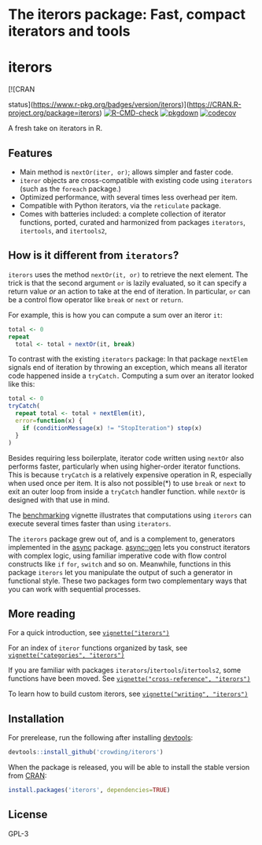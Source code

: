 The iterors package: Fast, compact iterators and tools
================

# iterors

<!-- badges: start --> [![CRAN
status](https://www.r-pkg.org/badges/version/iterors)](https://CRAN.R-project.org/package=iterors)
[![R-CMD-check](https://github.com/crowding/iterors/actions/workflows/R-CMD-check.yaml/badge.svg)](https://github.com/crowding/iterors/actions/workflows/check_full.yaml)
[![pkgdown](https://github.com/crowding/iterors/actions/workflows/pkgdown.yaml/badge.svg)](https://github.com/crowding/iterors/actions/workflows/pkgdown.yaml)
[![codecov](https://codecov.io/gh/crowding/iterors/branch/main/graph/badge.svg?token=kqLgHxP1Gh)](https://codecov.io/gh/crowding/iterors)
<!-- badges: end -->

A fresh take on iterators in R.

## Features

  - Main method is `nextOr(iter, or)`; allows simpler and faster code.
  - `iteror` objects are cross-compatible with existing code using
    `iterators` (such as the `foreach` package.)
  - Optimized performance, with several times less overhead per item.
  - Compatible with Python iterators, via the `reticulate` package.
  - Comes with batteries included: a complete collection of iterator
    functions, ported, curated and harmonized from packages `iterators`,
    `itertools`, and `itertools2`,

## How is it different from `iterators`?

`iterors` uses the method `nextOr(it, or)` to retrieve the next element.
The trick is that the second argument `or` is lazily evaluated, so it
can specify a return value *or* an action to take at the end of
iteration. In particular, `or` can be a control flow operator like
`break` or `next` or `return`.

For example, this is how you can compute a sum over an iteror `it`:

``` r
total <- 0
repeat
  total <- total + nextOr(it, break)
```

To contrast with the existing `iterators` package: In that package
`nextElem` signals end of iteration by throwing an exception, which
means all iterator code happened inside a `tryCatch.` Computing a sum
over an iterator looked like this:

``` r
total <- 0
tryCatch(
  repeat total <- total + nextElem(it),
  error=function(x) {
    if (conditionMessage(x) != "StopIteration") stop(x)
  }
)
```

Besides requiring less boilerplate, iterator code written using `nextOr`
also performs faster, particularly when using higher-order iterator
functions. This is because `tryCatch` is a relatively expensive
operation in R, especially when used once per item. It is also not
possible(\*) to use `break` or `next` to exit an outer loop from inside
a `tryCatch` handler function. while `nextOr` is designed with that use
in mind.

The
[benchmarking](https://crowding.github.io/iterors/articles/benchmarks.html)
vignette illustrates that computations using `iterors` can execute
several times faster than using `iterators`.

The `iterors` package grew out of, and is a complement to, generators
implemented in the [async](https://crowding.github.io/async/) package.
[async::gen](https://crowding.github.io/async/reference/gen.html) lets
you construct iterators with complex logic, using familiar imperative
code with flow control constructs like `if` `for`, `switch` and so on.
Meanwhile, functions in this package `iterors` let you manipulate the
output of such a generator in functional style. These two packages form
two complementary ways that you can work with sequential processes.

## More reading

For a quick introduction, see
[`vignette("iterors")`](https://crowding.github.io/iterors/articles/iterors.html)

For an index of `iteror` functions organized by task, see
[`vignette("categories",
"iterors")`](https://crowding.github.io/iterors/articles/categories.html)

If you are familiar with packages `iterators`/`itertools`/`itertools2`,
some functions have been moved. See [`vignette("cross-reference",
"iterors")`](https://crowding.github.io/iterors/articles/cross-reference.html)

To learn how to build custom iterors, see [`vignette("writing",
"iterors")`](https://crowding.github.io/iterors/articles/writing.html)

## Installation

For prerelease, run the following after installing
[devtools](https://github.com/hadley/devtools/):

``` r
devtools::install_github('crowding/iterors')
```

When the package is released, you will be able to install the stable
version from [CRAN](https://cran.r-project.org/package=iterors):

``` r
install.packages('iterors', dependencies=TRUE)
```

## License

GPL-3
